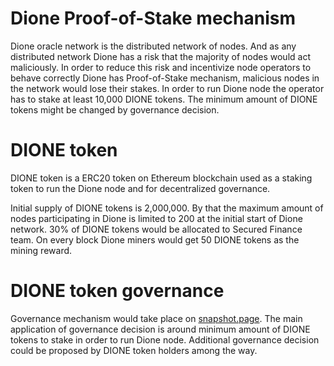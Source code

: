 # Dione Proof-of-Stake mechanism

Dione oracle network is the distributed network of nodes. And as any distributed network Dione has a risk that the majority of nodes would act maliciously. In order to reduce this risk and incentivize node operators to behave correctly Dione has Proof-of-Stake mechanism, malicious nodes in the network would lose their stakes. In order to run Dione node the operator has to stake at least 10,000 DIONE tokens. The minimum amount of DIONE tokens might be changed by governance decision.

# DIONE token
DIONE token is a ERC20 token on Ethereum blockchain used as a staking token to run the Dione node and for decentralized governance. 

Initial supply of DIONE tokens is 2,000,000. By that the maximum amount of nodes participating in Dione is limited to 200 at the initial start of Dione network. 30% of DIONE tokens would be allocated to Secured Finance team. On every block Dione miners would get 50 DIONE tokens as the mining reward.

# DIONE token governance 

Governance mechanism would take place on [snapshot.page](https://snapshot.page/#/). The main application of governance decision is around minimum amount of DIONE tokens to stake in order to run Dione node. Additional governance decision could be proposed by DIONE token holders among the way.

